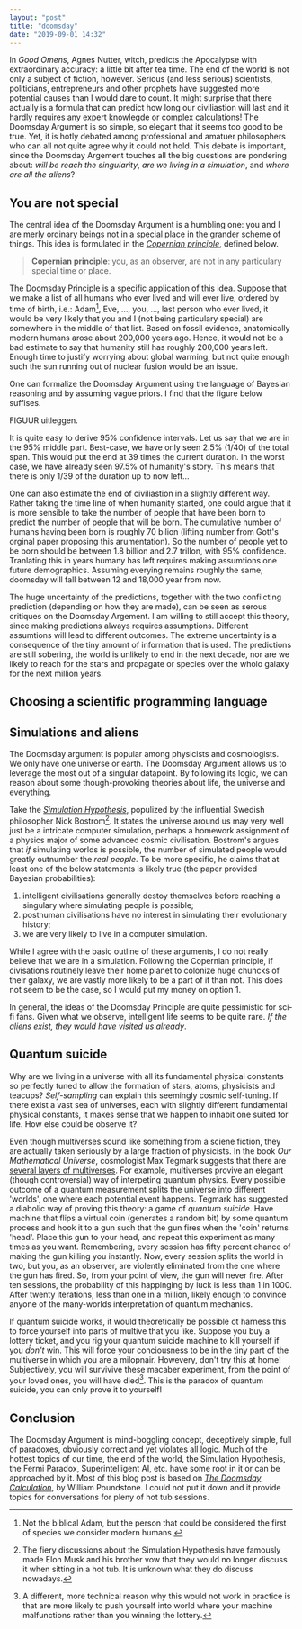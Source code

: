 ```yaml
---
layout: "post"
title: "doomsday"
date: "2019-09-01 14:32"
---
```


In *Good Omens*, Agnes Nutter, witch, predicts the Apocalypse with extraordinary accuracy: a little bit after tea time. The end of the world is not only a subject of fiction, however. Serious (and less serious) scientists, politicians, entrepreneurs and other prophets have suggested more potential causes than I would dare to count. It might surprise that there actually is a formula that can predict how long our civiliastion will last and it hardly requires any expert knowlegde or complex calculations! The Doomsday Argument is so simple, so elegant that it seems too good to be true. Yet, it is hotly debated among professional and amatuer philosophers who can all not quite agree why it could not hold. This debate is important, since the Doomsday Argement touches all the big questions are pondering about: *will be reach the singularity*, *are we living in a simulation*, and *where are all the aliens*?

## You are not special

The central idea of the Doomsday Argument is a humbling one: you and I are merly ordinary beings not in a special place in the grander scheme of things. This idea is formulated in the [*Copernian principle*](https://en.wikipedia.org/wiki/Copernican_principle), defined below.

> **Copernian principle**: you, as an observer, are not in any particulary special time or place.

The Doomsday Principle is a specific application of this idea. Suppose that we make a list of all humans who ever lived and will ever live, ordered by time of birth, i.e.: Adam[^35337836], Eve, ..., you, ..., last person who ever lived, it would be very likely that you and I (not being particulary special) are somewhere in the middle of that list. Based on fossil evidence, anatomically modern humans arose about 200,000 years ago. Hence, it would not be a bad estimate to say that humanity still has roughly 200,000 years left. Enough time to justify worrying about global warming, but not quite enough such the sun running out of nuclear fusion would be an issue.

[^35337836]: Not the biblical Adam, but the person that could be considered the first of species we consider modern humans.

One can formalize the Doomsday Argument using the language of Bayesian reasoning and by assuming vague priors. I find that the figure below suffises.

FIGUUR uitleggen.

It is quite easy to derive 95% confidence intervals. Let us say that we are in the 95% middle part. Best-case, we have only seen 2.5% (1/40) of the total span. This would put the end at 39 times the current duration. In the worst case, we have already seen 97.5% of humanity's story. This means that there is only 1/39 of the duration up to now left...

One can also estimate the end of civiliastion in a slightly different way. Rather taking the time line of when humanity started, one could argue that it is more sensible to take the number of people that have been born to predict the number of people that will be born. The cumulative number of humans having been born is roughly 70 bilion (lifting number from Gott's orginal paper proposing this arumentation). So the number of people yet to be born should be between 1.8 billion and 2.7 trillon, with 95% confidence. Tranlating this in years humany has left requires making assumtions one future demographics. Assuming everying remains roughly the same, doomsday will fall between 12 and 18,000 year from now.

The huge uncertainty of the predictions, together with the two confilcting prediction (depending on how they are made), can be seen as serous critiques on the Doomsday Argement. I am willing to still accept this theory, since making predictions always requires assumptions. Different assumtions will lead to different outcomes. The extreme uncertainty is a consequence of the tiny amount of information that is used. The predictions are still sobering, the world is unlikely to end in the next decade, nor are we likely to reach for the stars and propagate or species over the wholo galaxy for the next million years.  

## Choosing a scientific programming language

## Simulations and aliens

The Doomsday argument is popular among physicists and cosmologists. We only have one universe or earth. The Doomsday Argument allows us to leverage the most out of a singular datapoint. By following its logic, we can reason about some though-provoking theories about life, the universe and everything.

Take the *[Simulation Hypothesis](https://www.simulation-argument.com/simulation.html)*, populized by the influential Swedish philosopher Nick Bostrom[^554fe304]. It states the universe around us may very well just be a intricate computer simulation, perhaps a homework assignment of a physics major of some advanced cosmic civilisation. Bostrom's argues that *if* simulating worlds is possible, the number of simulated people would greatly outnumber the *real people*. To be more specific, he claims that at least one of the below statements is likely true (the paper provided Bayesian probabilities):

1. intelligent civilisations generally destoy themselves before reaching a singulary where simulating people is possible;
2. posthuman civilisations have no interest in simulating their evolutionary history;
3. we are very likely to live in a computer simulation.

[^554fe304]: The fiery discussions about the Simulation Hypothesis have famously made Elon Musk and his brother vow that they would no longer discuss it when sitting in a hot tub. It is unknown what they do discuss nowadays.

While I agree with the basic outline of these arguments, I do not really believe that we are in a simulation. Following the Copernian principle, if civisations routinely leave their home planet to colonize huge chuncks of their galaxy, we are vastly more likely to be a part of it than not. This does not seem to be the case, so I would put my money on option 1.

In general, the ideas of the Doomsday Principle are quite pessimistic for sci-fi fans. Given what we observe, intelligent life seems to be quite rare. *If the aliens exist, they would have visited us already*.

## Quantum suicide

Why are we living in a universe with all its fundamental physical constants so perfectly tuned to allow the formation of stars, atoms, physicists and teacups? *Self-sampling* can explain this seemingly cosmic self-tuning. If there exist a vast sea of universes, each with slightly different fundamental physical constants, it makes sense that we happen to inhabit one suited for life. How else could be observe it?

Even though multiverses sound like something from a sciene fiction, they are actually taken seriously by a large fraction of physicists. In the book *Our Mathematical Universe*, cosmologist Max Tegmark suggests that there are [several layers of multiverses](https://en.wikipedia.org/wiki/Multiverse#Max_Tegmark's_four_levels). For example, multiverses provive an elegant (though controversial) way of interpeting quantum physics. Every possible outcome of a quantum measurement splits the universe into different 'worlds', one where each potential event happens. Tegmark has suggested a diabolic way of proving this theory: a game of *quantum suicide*. Have machine that flips a virtual coin (generates a random bit) by some quantum process and hook it to a gun such that the gun fires when the 'coin' returns 'head'. Place this gun to your head, and repeat this experiment as many times as you want. Remembering, every session has fifty percent chance of making the gun killing you instantly. Now, every session splits the world in two, but you, as an observer, are violently eliminated from the one where the gun has fired. So, from your point of view, the gun will never fire. After ten sessions, the probability of this happinging by luck is less than 1 in 1000. After twenty iterations, less than one in a million, likely enough to convince anyone of the many-worlds interpretation of quantum mechanics.

If quantum suicide works, it would theoretically be possible ot harness this to force yourself into parts of multive that you like. Suppose you buy a lottery ticket, and you rig your quantum suicide machine to kill yourself if you *don't* win. This will force your conciousness to be in the tiny part of the multiverse in which you are a milopnair. Howevery, don't try this at home! Subjectively, you will survivive these macaber experiment, from the point of your loved ones, you will have died[^68d490f7]. This is the paradox of quantum suicide, you can only prove it to yourself!

[^68d490f7]: A different, more technical reason why this would not work in practice is that are more likely to push yourself into world where your machine malfunctions rather than you winning the lottery.

## Conclusion

The Doomsday Argument is mind-boggling concept, deceptively simple, full of paradoxes, obviously correct and yet violates all logic. Much of the hottest topics of our time, the end of the world, the Simulation Hypothesis, the Fermi Paradox, Superintelligent AI, etc. have some root in it or can be approached by it. Most of this blog post is based on *[The Doomsday Calculation](https://www.goodreads.com/book/show/42283303-the-doomsday-calculation?from_search=true)*, by William Poundstone. I could not put it down and it provide topics for conversations for pleny of hot tub sessions.
